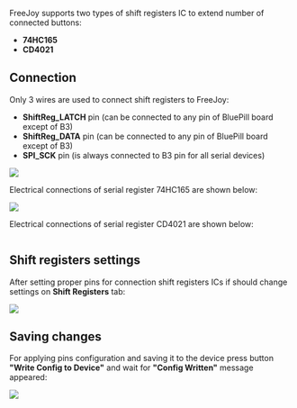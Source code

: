 FreeJoy supports two types of shift registers IC to extend number of connected buttons: 

* **74HC165**
* **CD4021**

## Connection

Only 3 wires are used to connect shift registers to FreeJoy:

* **ShiftReg_LATCH** pin (can be connected to any pin of BluePill board except of B3)
* **ShiftReg_DATA** pin (can be connected to any pin of BluePill board except of B3)
* **SPI_SCK** pin (is always connected to B3 pin for all serial devices)

<img src="https://d.radikal.ru/d43/2001/6d/b46fe0d8b06e.png"/>

Electrical connections of serial register 74HC165 are shown below:

<img src="https://a.radikal.ru/a17/2001/2b/bcf0240c12fc.jpg"/>

Electrical connections of serial register CD4021 are shown below:

<img src=""/>

## Shift registers settings

After setting proper pins for connection shift registers ICs if should change settings on **Shift Registers** tab:

<img src="https://a.radikal.ru/a34/2001/1e/68cdb5679c94.png"/>

## Saving changes

For applying pins configuration and saving it to the device press button **"Write Config to Device"** and wait for **"Config Written"** message appeared:

<img src="https://d.radikal.ru/d33/2001/03/d9b2a553a823.png"/>
